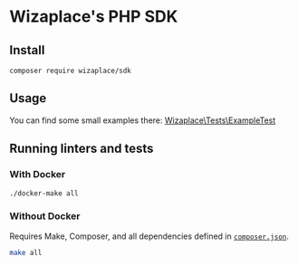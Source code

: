 # Wizaplace's PHP SDK

## Install

```
composer require wizaplace/sdk
```

## Usage

You can find some small examples there: [Wizaplace\Tests\ExampleTest](./tests/ExampleTest.php)

## Running linters and tests

### With Docker

```bash
./docker-make all
```

### Without Docker

Requires Make, Composer, and all dependencies defined in [`composer.json`](/composer.json).

```bash
make all
```
